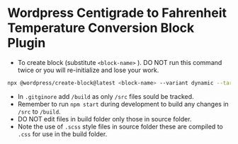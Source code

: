 # Wordpress Centigrade to Fahrenheit Temperature Conversion Block Plugin
- To create block (substitute ```<block-name>``` ). DO NOT run this command twice or you will re-initialize and lose your work.
```bash
npx @wordpress/create-block@latest <block-name> --variant dynamic --target-dir .
```
- In ```.gitginore``` add ```/build``` as only ```/src``` files sould be tracked.
- Remember to run ```npm start``` during development to build any changes in ```/src``` to ```/build```.
- DO NOT edit files in build folder only those in source folder.
- Note the use of ```.scss``` style files in source folder these are compiled to ```.css``` for use in the build folder.